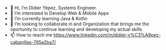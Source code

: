 - 👋 Hi, I’m Didier Yépez, Systems Engineer.
- 👀 I’m interested in Develop Web & Mobile Apps
- 🌱 I’m currently learning Java & Kotlin
- 💞️ I’m looking to collaborate in and Organization that brings me the oportunity to continue learning and developing my actual skills
- 📫 How to reach me https://www.linkedin.com/in/didier-y%C3%A9pez-cabanillas-795a2ba7/
